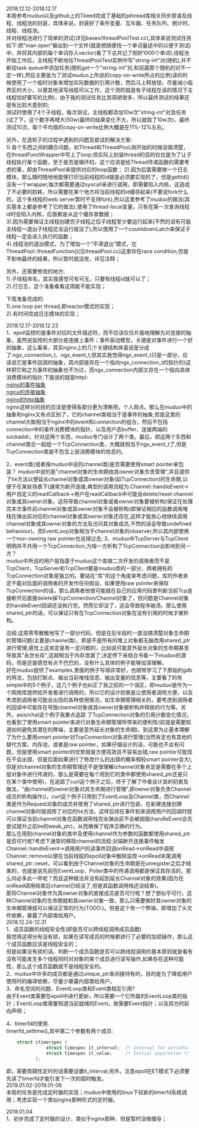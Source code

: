 2018.12.12-2018.12.17  
本周参考muduo以及github上的Tkeed完成了基础的pthread库相关同步原语及线程、线程池的封装，具体来说，封装好了条件变量、互斥器、任务队列、倒计时、线程、线程池。  
并对线程池进行了简单的测试(详见bases/threadPoolTest.cc),具体来说测试任务如下:把"man open"输出到一个文件(就是想随便找一个单词量适中的以便于测试)中，并将其内部的每个单词存入vector<string>(看了下总共记了刚好1000个单词),线程池开始工作后，主线程不断地往ThreadPoolTest实例中写"string-int"对(随机),并不断往task queue中添加任务(随机get一个"string-int"对,和前面那个随机的对不一定一样),然后主要是为了测试muduo上所说的copy-on-write所占的比例(读的时候使用了一个临时对象来增加实际数据的引用计数，然后马上释放锁，尽量减小临界区的大小，以便其他读写线程可以工作，这个测的就是有子线程在读的情况下主线程恰好要写的比例)，由于我的测试任务比其简陋很多，所以最终测试的结果还是有比较大差别的;    
测试时使用了4个子线程，每次测试，主线程都添加10w次"string-int"对及任务(试了下，这个数字再增大(50w)最终的结果变化不大，所以就取了10w次)，最终测试10次，取个平均值的copy-on-write比例大概是在11%-12%左右。  

另外，在造轮子的过程中遇到的问题及尝试的解决方案:  
1).各个东西之间的耦合问题，如Thread和ThreadPool,刚开始的时候没搞清楚，在threadFuncWrapper中写上了loop,但实际上封装thread的目的仅仅是为了让子线程执行某个函数，至于是否是循环的，这个应该是给Thread传递函数的需要考虑的事，即由ThreadPool来提供对应的loop函数；
2).因为后面需要做一个日志模块，那么随时随地地能够打印当前线程的id就是必须要实现的了，但是gettid()没有一个wrapper,每次都需要通过syscall来进行调用，即需要陷入内核，这造成了不必要的损耗，所以需要在某个地方将当前线程的id缓存起来(不要说fork什么的，这个多线程的web server暂时不支持fork),所以这里参考了muduo的做法(其实基本上都是参考了它的做法),使用了thread-local变量，只有在第一次查询线程id时会陷入内核，后面都是从这个缓存拿数据；  
3).因为需要保证主线程创建完子线程之后子线程至少要运行起来(不然的话有可能主线程一退出子线程还没运行就没了),所以使用了一个countdownLatch来保证子线程一定会进入执行的函数；  
4).线程池的退出模式，为了增加一个“平滑退出”模式，在 ThreadPool::threadFunction()(见threadPool.cc)这里存在race condition,但是不影响最终的结果，所以暂时就没改，详见注释；  

另外，还需要修改的地方:  
1).子线程命名，其实我感觉可有可无，只要有线程id就可以了；  
2).打日志，这个准备看看这周能不能实现；  

下周准备完成的:  
1).one loop per thread,即reactor模式的实现；  
2).有时间完成日志模块的实现；  

2018.12.17-2018.12.23  
1、epoll监控的是事件对应的文件描述符，而不应该仅仅片面地理解为对连接的抽象，虽然说监控的大部分是连接上事件；事件驱动模型，关键是对事件进行一个好的抽象，这么看来，其实nginx上的几个关键结构体虽说是分成了:ngx_connection_t、ngx_event_t,但其实我觉得ngx_event_t只是一部分，应该说它是事件回调的抽象，其内部是存在一个指向ngx_connection_t的指针的(这样把它称之为事件的抽象也不为过，而ngx_connection内部又存在一个指向具体消费模块的指针,下面说的就是http):  
[nginx的事件抽象](imgs/event.png)  
[nginx的连接抽象](imgs/conn.png)  
[nginx的http抽象](imgs/http.png)  
nginx这样分的目的应该是使得各部分更为清晰把，个人观点。那么在muduo中的抽象和nginx又有点区别了，它的channel类相当于是事件的抽象,但是这里的channel大致相当于nginx中的event和connection的组合，然后不包括connection中的事件消费模块的指针，以及用户态buffer、连接两端的sockaddr。针对这两个东西，muduo专门设计了两个类。最后，把这两个东西和channel类合一起组一个TcpConnection类，大概就相当于ngx_event_t了,但是TcpConnection类是不包含上层消费模块的信息的。      

2、event类(或者按muduo中说的channel类)是否需要使用smart pointer来包装？
muduo中说的是"channel对象的生命期由其owner对象负责管理",并且提供了tie方法以便延长channel对象或其owner对象(如TcpConnection)的生命期,以便于在某些场景下(通常为断开连接,典型的调用流程为:Channel::handleEvent->用户自定义的readCallback->用户在readCallback中可能会delete/reset channel对象或其owner对象，这将导致channel对象或者owner对象要被析构)保证在处理完本次事件前channel对象或其owner对象不会被析构(即保证相应的函数调用堆栈在弹出前对应的channel对象或其owner对象还存在,这样才能放心地继续调用channel对象或其owner对象的方法及访问其对象成员,不然的话会导致undefined behaviour)。而EventLoop对象相当于channel对象的observer,所以其内部使用一个non-owning raw pointer也说得过去;
3、muduo中TcpServer与TcpClient明明并不共用一个TcpConnection,为啥一方析构了TcpConnection会影响到另一方？  
muduo中所说的用户是指基于muduo这个库做二次开发的调用者而不是TcpClient，TcpServer和TcpClient都是muduo库的一部分，两者拥有的TcpConnection对象是独立的。要站在"库"的这个角度来考虑问题，库的作者肯定不能对后面的调用者的开发作任何假设，如果使用raw pointer来保存TcpConnection的话，那么调用者他很可能就在自己的应用代码里判断当前Tcp连接断开后直接delete掉TcpConnection/Channel对象了，但问题是Channel对象的handleEvent回调还没执行完，然而它却没了，这会导致程序崩溃。那么使用shared_ptr的话，可以保证只有在TcpConnection对象在没有引用的时候才被析构。  

总结:这周零零散散地写了一部分代码，但是在后半段时一直没搞清楚对象生命期的管理问题(主要是channel类)，即是不是所有的堆上对象都无脑改用shared_ptr进行管理,感觉上这肯定是有一定问题的，比如说可能意外延长对象的生命期甚至导致其"永世长存",这就相当于内存泄漏了;决定停下来结合书看一下muduo的源码，但是还是感觉有点干巴巴的，没有什么具体的例子能够加深理解。  
好在muduo提供了examples,里面的例子写得非常好，也顺带学习了下原始的gdb的用法，包括打断点、输出当前堆栈信息、输出变量的信息等，主要看了的有simple中的5个例子，这几个例子也纠正了我之前的一个误区，即muduo是作为一个网络库提供给开发者进行调用的，所以它的设计初衷是让使用者调用方便，以及考虑到调用者可能会出现的各种使用情况，如生命期管理相关的，要考虑到调用者的回调中可能存在导致channel对象或其owner对象被析构并释放的行为等。另外，asio/chat这个例子我重点追踪 了TcpConnection对象的引用计数变化情况，也看到了使用smart pointer来进行对象生命期管理所带来的便利性(前提是需要知道如何避免其潜在的弊端，主要是意外延长对象的生命期)。到这里为止基本理解了为什么要用smart pointer对TcpConnection对象进行管理(当然肯定也有其他的替代方案，内存池，或者是raw pointer，如果仔细设计的话，可能也不会有问题，但是使用smart pointer的优势就是方便高效且不容易出错,raw pointer可能现在不会出错，但是后面如果进行了修改什么的出错的概率相较smart pointer会大),但是对channel对象的生命期管理还不是很理解(channel对象肯定是需要在多个上层对象中进行传递的，那么是需要在每个用到它的类中都使用shared_ptr还是只在某个类中使用)，在追踪了curl这个例子之后，终于了解了作者设计其的初衷及做法，"由channel的owner对象对其生命期进行管理",即owner对象负责Channel成员的析构操作()，curl这个例子只用到了EventLoop及Channel类，而Channel类是作为Request对象的成员并使用了shared_ptr进行包装，在新建连接创建channel对象时就调用了对应的tie方法，这样后续在事件到来调用用户的回调时就可以保证当前channel对象在函数调用栈完全弹出前不会被销毁(handleEvent会先尝试提升之前tie的weak_ptr)，从而确保了程序正确的行为。  
那么在用到channel对象的类中及使用channel作为参数的函数都使用shared_ptr是否可行呢?考虑下通常的移除channel的流程:对端断开连接事件触发Channel::handleEvent->调用用户的读事件回调onRead->onRead中调用Channel::remove以便在当前线程的epoll对象中删除监控->onRead末尾调用shared_ptr<Channel>::reset，可以看到由于Channel对象的生命期是在unregister之后才结束的，也就是说先前在EventLoop、Poller类中的传递调用都是保证其存活的，那么何必多此一举呢？而且这种做法并没有起到延长Channel对象的效果(因为在onRead调用结束后channel已经没了,但是其函数调用栈还没结束)。  
那将Channel对象作为其owner对象的直接成员是否可行呢？想了想似乎可行，这样Channel对象的生命期就和其owner对象一致，那么只需要做好其owner对象的生命期管理就可以保证正常的行为(TODO:)。但是这个有一个弊端，即增加了头文件依赖，暴露了内部类给用户。  
2018.12.24-12.31  
1、成员函数的线程安全性(即是否可以跨线程调用成员函数)  
我觉得这得分有没有锁，如果在读写成员的时候都进行了必要的加锁操作，那么这个成员函数应该是线程安全的；  
但是如果没有锁的话，判断一个成员函数是否可以跨线程调用的基本原则就是看有没有可能发生多个线程同时对对象的某个成员进行读写操作,如果存在这种可能性，那么这个成员函数就不是线程安全的。      
2、muduo中许多的成员都是通过unique_ptr来间接持有的，目的是为了降低用户使用时的编译依赖，尽量少暴露内部类给用户。   
3、命名空间的问题、EventLoop类和Event类相互引用?  
由于Event类需要在epoll中进行更新，所以需要一个它所属的EventLoop类的指针；EventLoop类需要知道当前就绪的Event，故需要Event指针；以及双方的前向声明；  

4、timerfd的使用.  
timerfd_settime(),其中第二个参数有两个成员:  
```c
    struct itimerspec {
               struct timespec it_interval;  /* Interval for periodic timer */
               struct timespec it_value;     /* Initial expiration */
           };
```
即，需要周期性定时的话需要设置it_interval;另外，注意epoll在ET模式下必须要先读了timerfd才能引发下一次的超时触发。  
2019.01.02-2019.01-06  
本周的任务是完成定时器的实现；muduo中使用的linux下较新的timerfd系统调用；考虑实现一个类似nginx那种形式的定时器。  

2019.01.04  
1、初步完成了定时器的设计，类似于nginx那种，但是暂时没做缓存；  